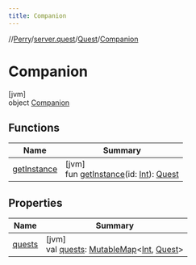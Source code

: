 ```yaml
---
title: Companion
---
```

//[Perry](../../../../index.html)/[server.quest](../../index.html)/[Quest](../index.html)/[Companion](index.html)



# Companion



[jvm]\
object [Companion](index.html)



## Functions


| Name | Summary |
|---|---|
| [getInstance](get-instance.html) | [jvm]<br>fun [getInstance](get-instance.html)(id: [Int](https://kotlinlang.org/api/latest/jvm/stdlib/kotlin/-int/index.html)): [Quest](../index.html) |


## Properties


| Name | Summary |
|---|---|
| [quests](quests.html) | [jvm]<br>val [quests](quests.html): [MutableMap](https://kotlinlang.org/api/latest/jvm/stdlib/kotlin.collections/-mutable-map/index.html)<[Int](https://kotlinlang.org/api/latest/jvm/stdlib/kotlin/-int/index.html), [Quest](../index.html)> |

